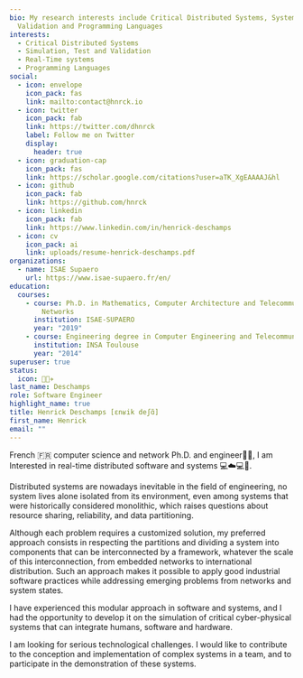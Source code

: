 ```yaml
---
bio: My research interests include Critical Distributed Systems, Systems
  Validation and Programming Languages
interests:
  - Critical Distributed Systems
  - Simulation, Test and Validation
  - Real-Time systems
  - Programming Languages
social:
  - icon: envelope
    icon_pack: fas
    link: mailto:contact@hnrck.io
  - icon: twitter
    icon_pack: fab
    link: https://twitter.com/dhnrck
    label: Follow me on Twitter
    display:
      header: true
  - icon: graduation-cap
    icon_pack: fas
    link: https://scholar.google.com/citations?user=aTK_XgEAAAAJ&hl
  - icon: github
    icon_pack: fab
    link: https://github.com/hnrck
  - icon: linkedin
    icon_pack: fab
    link: https://www.linkedin.com/in/henrick-deschamps
  - icon: cv
    icon_pack: ai
    link: uploads/resume-henrick-deschamps.pdf
organizations:
  - name: ISAE Supaero
    url: https://www.isae-supaero.fr/en/
education:
  courses:
    - course: Ph.D. in Mathematics, Computer Architecture and Telecommunication
        Networks
      institution: ISAE-SUPAERO
      year: "2019"
    - course: Engineering degree in Computer Engineering and Telecommunication Networks
      institution: INSA Toulouse
      year: "2014"
superuser: true
status:
  icon: 🧑‍💻✈️
last_name: Deschamps
role: Software Engineer
highlight_name: true
title: Henrick Deschamps [ɛnʁik deʃɑ̃]
first_name: Henrick
email: ""
---
```

French :fr: computer science and network Ph.D. and engineer:man:‍:computer:, I am Interested in real-time distributed software and systems :computer::cloud::computer::flight_departure:.

Distributed systems are nowadays inevitable in the field of engineering, no system lives alone isolated from its environment, even among systems that were historically considered monolithic, which raises questions about resource sharing, reliability, and data partitioning.

Although each problem requires a customized solution, my preferred approach consists in respecting the partitions and dividing a system into components that can be interconnected by a framework, whatever the scale of this interconnection, from embedded networks to international distribution.
Such an approach makes it possible to apply good industrial software practices while addressing emerging problems from networks and system states.

I have experienced this modular approach in software and systems, and I had the opportunity to develop it on the simulation of critical cyber-physical systems that can integrate humans, software and hardware.

I am looking for serious technological challenges.
I would like to contribute to the conception and implementation of complex systems in a team, and to participate in the demonstration of these systems.